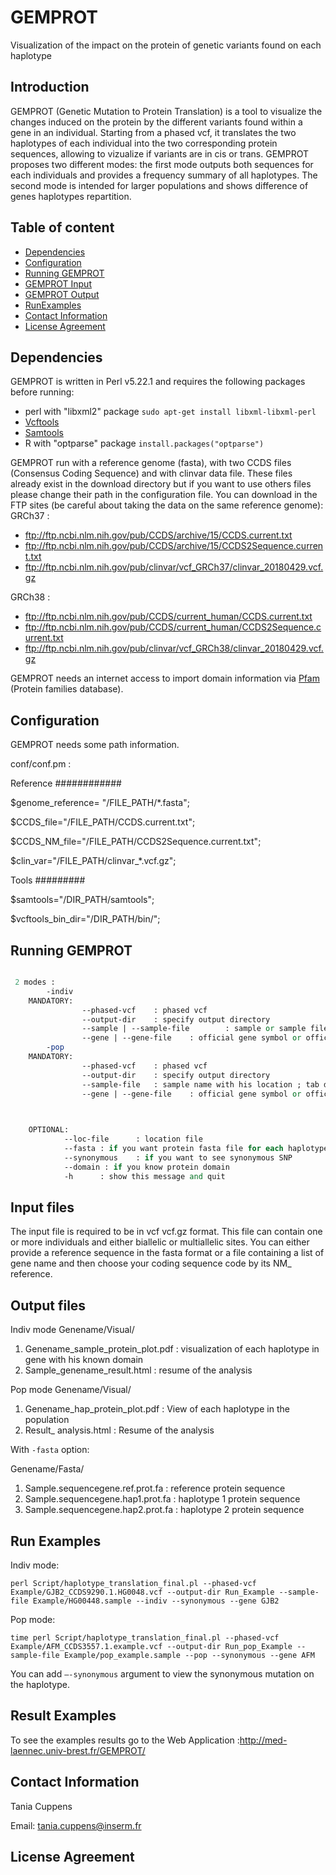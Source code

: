 # GEMPROT
Visualization of the impact on the protein of genetic variants found on each haplotype

## Introduction
GEMPROT (Genetic Mutation to Protein Translation) is a tool to visualize the changes induced on the protein by the different variants found within a gene in an individual. Starting from a phased vcf, it translates the two haplotypes of each individual into the two corresponding protein sequences, allowing to vizualize if variants are in cis or trans. 
GEMPROT proposes two different modes: the first mode outputs both sequences for each individuals and provides a frequency summary of all haplotypes. The second mode is intended for larger populations and shows difference of genes haplotypes repartition.

## Table of content

-	[Dependencies](#Dependencies)
-	[Configuration](#Configuration)
-	[Running GEMPROT](#Running-GEMPROT)
-	[GEMPROT Input](#GEMPROT-Input)
-	[GEMPROT Output](#GEMPROT-Output)
-	[RunExamples](#RunExamples)
-	[Contact Information](#Contact-Information)
-	[License Agreement](#License-Agreement)

## Dependencies

GEMPROT is written in Perl v5.22.1 and requires the following packages before running:
- perl with "libxml2" package 
`sudo apt-get install libxml-libxml-perl`
-	[Vcftools](https://sourceforge.net/projects/vcftools/files/) 
-	[Samtools](https://sourceforge.net/projects/samtools/files/samtools/0.1.19/)  
-	R with "optparse" package
`install.packages("optparse")`

GEMPROT run with a reference genome (fasta), with two CCDS files (Consensus Coding Sequence) and with clinvar data file. These files already exist in the download directory but if you want to use others files please change their path in the configuration file. 
You can download in the FTP sites (be careful about taking the data on the same reference genome): 
GRCh37 :
- ftp://ftp.ncbi.nlm.nih.gov/pub/CCDS/archive/15/CCDS.current.txt
- ftp://ftp.ncbi.nlm.nih.gov/pub/CCDS/archive/15/CCDS2Sequence.current.txt
- ftp://ftp.ncbi.nlm.nih.gov/pub/clinvar/vcf_GRCh37/clinvar_20180429.vcf.gz  

GRCh38 :
- ftp://ftp.ncbi.nlm.nih.gov/pub/CCDS/current_human/CCDS.current.txt
- ftp://ftp.ncbi.nlm.nih.gov/pub/CCDS/current_human/CCDS2Sequence.current.txt
- ftp://ftp.ncbi.nlm.nih.gov/pub/clinvar/vcf_GRCh38/clinvar_20180429.vcf.gz


GEMPROT needs an internet access to import domain information via [Pfam](https://pfam.xfam.org/) (Protein families database).

## Configuration


GEMPROT needs some path information.  

conf/conf.pm : 

Reference
############

$genome_reference= "/FILE_PATH/*.fasta";

$CCDS_file="/FILE_PATH/CCDS.current.txt";

$CCDS_NM_file="/FILE_PATH/CCDS2Sequence.current.txt";

$clin_var="/FILE_PATH/clinvar_*.vcf.gz";

Tools
#########

$samtools="/DIR_PATH/samtools";

$vcftools_bin_dir="/DIR_PATH/bin/";

## Running GEMPROT

```perl Script/haplotype_translation_final.pl -h

 2 modes :
        -indiv
    MANDATORY:
                --phased-vcf    : phased vcf
                --output-dir    : specify output directory
                --sample | --sample-file        : sample or sample file (one sample name by line)
                --gene | --gene-file    : official gene symbol or official gene symbol with one ccds in tab delimited file (ex: TP53    CCDS11118.1)
        -pop
    MANDATORY:
                --phased-vcf    : phased vcf
                --output-dir    : specify output directory
                --sample-file   : sample name with his location ; tab delimited file (ex: HG00096       EUR)
                --gene | --gene-file    : official gene symbol or official gene symbol with one ccds in tab delimited file (ex: TP53    CCDS11118.1)
                


    OPTIONAL:
            --loc-file      : location file
            --fasta : if you want protein fasta file for each haplotype and reference
            --synonymous    : if you want to see synonymous SNP
            --domain : if you know protein domain
            -h      : show this message and quit
```
## Input files

The input file is required to be in vcf vcf.gz format. This file can contain one or more individuals and either biallelic or multiallelic sites. You can either provide a reference sequence in the fasta format or a file containing a list of gene name and then choose your coding sequence code by its NM_ reference.

## Output files

Indiv mode
Genename/Visual/
1.	Genename_sample_protein_plot.pdf : visualization of each haplotype in gene with his known domain
2.	Sample_genename_result.html : resume of the analysis

Pop mode
Genename/Visual/
1.	Genename_hap_protein_plot.pdf : View of each haplotype in the population
2.	Result_ analysis.html : Resume of the analysis

With `-fasta` option:

Genename/Fasta/
1.	Sample.sequencegene.ref.prot.fa : reference protein sequence
2.	Sample.sequencegene.hap1.prot.fa : haplotype 1 protein sequence
3.	Sample.sequencegene.hap2.prot.fa : haplotype 2 protein sequence

## Run Examples

Indiv mode: 

`perl Script/haplotype_translation_final.pl --phased-vcf Example/GJB2_CCDS9290.1.HG0048.vcf --output-dir Run_Example --sample-file Example/HG00448.sample --indiv --synonymous --gene GJB2`

Pop mode: 

`time perl Script/haplotype_translation_final.pl --phased-vcf Example/AFM_CCDS3557.1.example.vcf --output-dir Run_pop_Example --sample-file Example/pop_example.sample --pop --synonymous --gene AFM`

You can add `–-synonymous` argument to view the synonymous mutation on the haplotype.

## Result Examples

To see the examples results go to the Web Application :http://med-laennec.univ-brest.fr/GEMPROT/ 

## Contact Information

Tania Cuppens

Email: tania.cuppens@inserm.fr

## License Agreement

